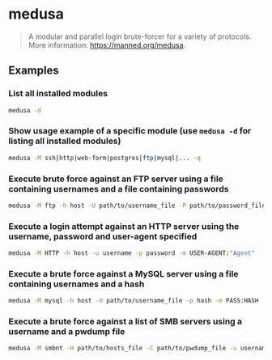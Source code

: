 # medusa

> A modular and parallel login brute-forcer for a variety of protocols. More information: <https://manned.org/medusa>.

## Examples

### List all installed modules

```bash
medusa -d
```

### Show usage example of a specific module (use `medusa -d` for listing all installed modules)

```bash
medusa -M ssh|http|web-form|postgres|ftp|mysql|... -q
```

### Execute brute force against an FTP server using a file containing usernames and a file containing passwords

```bash
medusa -M ftp -h host -U path/to/username_file -P path/to/password_file
```

### Execute a login attempt against an HTTP server using the username, password and user-agent specified

```bash
medusa -M HTTP -h host -u username -p password -m USER-AGENT:"Agent"
```

### Execute a brute force against a MySQL server using a file containing usernames and a hash

```bash
medusa -M mysql -h host -U path/to/username_file -p hash -m PASS:HASH
```

### Execute a brute force against a list of SMB servers using a username and a pwdump file

```bash
medusa -M smbnt -H path/to/hosts_file -C path/to/pwdump_file -u username -m PASS:HASH
```

